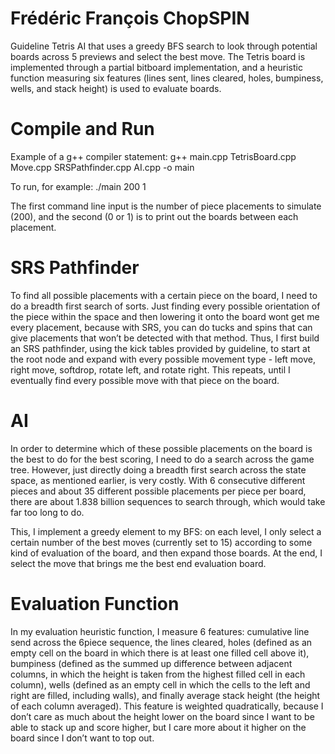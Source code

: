# Frédéric François ChopSPIN
Guideline Tetris AI that uses a greedy BFS search to look through potential boards across 5 previews and select the best move. The Tetris board is implemented through a partial bitboard implementation, and a heuristic function measuring six features (lines sent, lines cleared, holes, bumpiness, wells, and stack height) is used to evaluate boards.

# Compile and Run

Example of a g++ compiler statement:  g++ main.cpp TetrisBoard.cpp Move.cpp SRSPathfinder.cpp AI.cpp -o main

To run, for example: ./main 200 1

The first command line input is the number of piece placements to simulate (200), and the second (0 or 1) is to print out the boards between each placement.

# SRS Pathfinder

To find all possible placements with a certain piece on the board, I need to do a breadth first search of sorts. Just finding every possible orientation of the piece within the space and then lowering it onto the board wont get me every placement, because with SRS, you can do tucks and spins that can give placements that won’t be detected with that method. Thus, I first build an SRS pathfinder, using the kick tables provided by guideline, to start at the root node and expand with every possible movement type - left move, right move, softdrop, rotate left, and rotate right. This repeats, until I eventually find every possible move with that piece on the board.

# AI

In order to determine which of these possible placements on the board is the best to do for the best scoring, I need to do a search across the game tree. However, just directly doing a breadth first search across the state space, as mentioned earlier, is very costly. With 6 consecutive different pieces and about 35 different possible placements per piece per board, there are about 1.838 billion sequences to search through, which would take far too long to do.

This, I implement a greedy element to my BFS: on each level, I only select a certain number of the best moves (currently set to 15) according to some kind of evaluation of the board, and then expand those boards. At the end, I select the move that brings me the best end evaluation board.

# Evaluation Function

In my evaluation heuristic function, I measure 6 features: cumulative line send across the 6piece sequence, the lines cleared, holes (defined as an empty cell on the board in which there is at least one filled cell above it), bumpiness (defined as the summed up difference between adjacent columns, in which the height is taken from the highest filled cell in each column), wells (defined as an empty cell in which the cells to the left and right are filled, including walls), and finally average stack height (the height of each column averaged). This feature is weighted quadratically, because I don’t care as much about the height lower on the board since I want to be able to stack up and score higher, but I care more about it higher on the board since I don’t want to top out.
